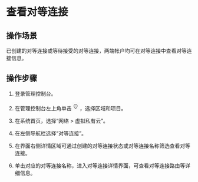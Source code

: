 # 查看对等连接<a name="vpc_peering_0001"></a>

## 操作场景<a name="s574e86cec74c4099a9e88d64a6c7b03f"></a>

已创建的对等连接或等待接受的对等连接，两端帐户均可在对等连接中查看对等连接信息。

## 操作步骤<a name="scbc6c91ae3c84b6584bd94f1893ceb79"></a>

1.  登录管理控制台。


1.  在管理控制台左上角单击![](figures/icon-region.png)，选择区域和项目。
2.  在系统首页，选择“网络 \> 虚拟私有云”。
3.  在左侧导航栏选择“对等连接”。
4.  在界面右侧详情区域可通过创建的对等连接状态或对等连接名称筛选查看对等连接。
5.  单击对应的对等连接名称，进入对等连接详情界面，可查看对等连接路由等详细信息。

